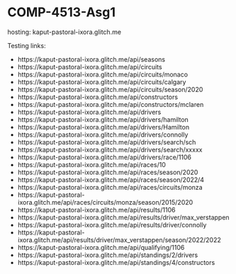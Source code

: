 # COMP-4513-Asg1

hosting: kaput-pastoral-ixora.glitch.me

Testing links:

<ul>
  <li>https://kaput-pastoral-ixora.glitch.me/api/seasons</li>

  <li>https://kaput-pastoral-ixora.glitch.me/api/circuits</li>
  
  <li>https://kaput-pastoral-ixora.glitch.me/api/circuits/monaco</li>
  <li>https://kaput-pastoral-ixora.glitch.me/api/circuits/calgary</li>
  
  <li>https://kaput-pastoral-ixora.glitch.me/api/circuits/season/2020</li>
  
  <li>https://kaput-pastoral-ixora.glitch.me/api/constructors</li>
  
  <li>https://kaput-pastoral-ixora.glitch.me/api/constructors/mclaren</li>
  
  <li>https://kaput-pastoral-ixora.glitch.me/api/drivers</li>
  
  <li>https://kaput-pastoral-ixora.glitch.me/api/drivers/hamilton</li>
  <li>https://kaput-pastoral-ixora.glitch.me/api/drivers/Hamilton</li>
  <li>https://kaput-pastoral-ixora.glitch.me/api/drivers/connolly</li>
  
  <li>https://kaput-pastoral-ixora.glitch.me/api/drivers/search/sch</li>
  <li>https://kaput-pastoral-ixora.glitch.me/api/drivers/search/xxxxx</li>
  
  <li>https://kaput-pastoral-ixora.glitch.me/api/drivers/race/1106</li>
  
  <li>https://kaput-pastoral-ixora.glitch.me/api/races/10</li>
  
  <li>https://kaput-pastoral-ixora.glitch.me/api/races/season/2020</li>
  
  <li>https://kaput-pastoral-ixora.glitch.me/api/races/season/2022/4</li>
  
  <li>https://kaput-pastoral-ixora.glitch.me/api/races/circuits/monza</li>
  
  <li>https://kaput-pastoral-ixora.glitch.me/api/races/circuits/monza/season/2015/2020</li>
  
  <li>https://kaput-pastoral-ixora.glitch.me/api/results/1106</li>
  
  <li>https://kaput-pastoral-ixora.glitch.me/api/results/driver/max_verstappen</li>
  <li>https://kaput-pastoral-ixora.glitch.me/api/results/driver/connolly</li>
  
  <li>https://kaput-pastoral-ixora.glitch.me/api/results/driver/max_verstappen/season/2022/2022</li>
  
  <li>https://kaput-pastoral-ixora.glitch.me/api/qualifying/1106</li>
  
  <li>https://kaput-pastoral-ixora.glitch.me/api/standings/2/drivers</li>
  
  <li>https://kaput-pastoral-ixora.glitch.me/api/standings/4/constructors</li>
  
</ul>
